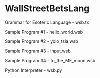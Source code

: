 # WallStreetBetsLang

Grammar for Esoteric Language - wsb.tx

Sample Program #1 - hello_world.wsb

Sample Program #2 - yolo_tsla.wsb

Sample Program #3 - input.wsb

Sample Program #4 - to_the_MF_moon.wsb

Python Interpreter - wsb.py

